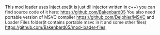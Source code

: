 This mod loader uses Inject.exe(it is just dll injector written in c++) you can find source code of it here: https://github.com/Bakenbard05
You also need portable version of MSVC compiler https://github.com/Delphier/MSVC and Loader Files folder(it contains portable msvc in it and some other files) https://github.com/Bakenbard05/mod-loader-files
